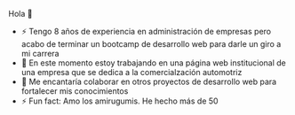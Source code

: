Hola 👋

- ⚡ Tengo 8 años de experiencia en administración de empresas pero acabo de terminar un bootcamp de desarrollo web para darle un giro a mi carrera
- 🔭 En este momento estoy trabajando en una página web institucional de una empresa que se dedica a la comercialzación automotriz
- 👯 Me encantaría colaborar en otros proyectos de desarrollo web para fortalecer mis conocimientos 
- ⚡ Fun fact: Amo los amirugumis. He hecho más de 50

